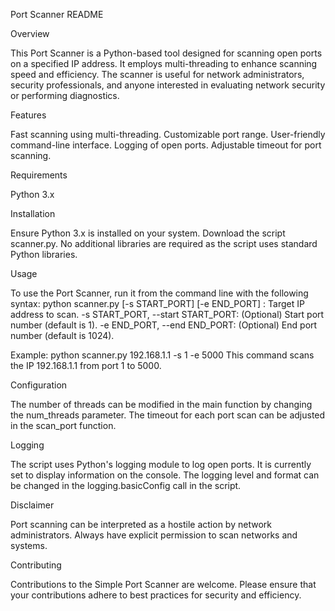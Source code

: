 Port Scanner README

Overview

This Port Scanner is a Python-based tool designed for scanning open ports on a specified IP address. It employs multi-threading to enhance scanning speed and efficiency. The scanner is useful for network administrators, security professionals, and anyone interested in evaluating network security or performing diagnostics.

Features

Fast scanning using multi-threading.
Customizable port range.
User-friendly command-line interface.
Logging of open ports.
Adjustable timeout for port scanning.

Requirements

Python 3.x

Installation

Ensure Python 3.x is installed on your system.
Download the script scanner.py.
No additional libraries are required as the script uses standard Python libraries.

Usage

To use the Port Scanner, run it from the command line with the following syntax:
python scanner.py <IP> [-s START_PORT] [-e END_PORT]
<IP>: Target IP address to scan.
-s START_PORT, --start START_PORT: (Optional) Start port number (default is 1).
-e END_PORT, --end END_PORT: (Optional) End port number (default is 1024).

Example:
python scanner.py 192.168.1.1 -s 1 -e 5000
This command scans the IP 192.168.1.1 from port 1 to 5000.

Configuration

The number of threads can be modified in the main function by changing the num_threads parameter.
The timeout for each port scan can be adjusted in the scan_port function.

Logging

The script uses Python's logging module to log open ports. It is currently set to display information on the console. The logging level and format can be changed in the logging.basicConfig call in the script.

Disclaimer

Port scanning can be interpreted as a hostile action by network administrators. Always have explicit permission to scan networks and systems.

Contributing

Contributions to the Simple Port Scanner are welcome. Please ensure that your contributions adhere to best practices for security and efficiency.
